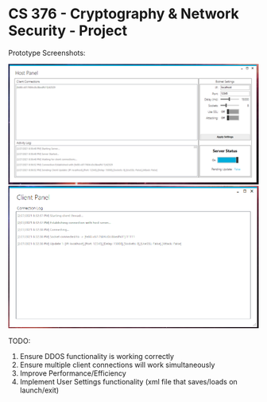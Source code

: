 # CS 376 - Cryptography & Network Security - Project

Prototype Screenshots:

![](images/host1.PNG)
![](images/client1.PNG)

TODO:
1. Ensure DDOS functionality is working correctly
2. Ensure multiple client connections will work simultaneously
3. Improve Performance/Efficiency
4. Implement User Settings functionality (xml file that saves/loads on launch/exit)
